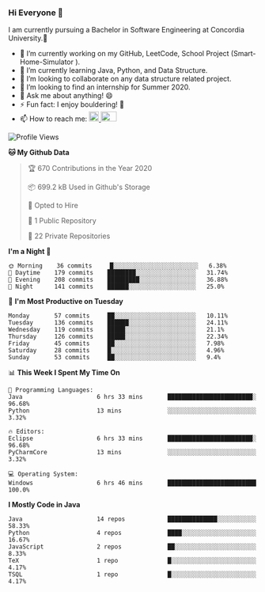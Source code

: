 ### Hi Everyone 👋
I am currently pursuing a Bachelor in Software Engineering at Concordia University.🏫

- 🔭 I’m currently working on my GitHub, LeetCode, School Project (Smart-Home-Simulator ).
- 🌱 I’m currently learning Java, Python, and Data Structure.
- 👯 I’m looking to collaborate on any data structure related project.
- 🤔 I’m looking to find an internship for Summer 2020.
- 💬 Ask me about anything! 😄
- ⚡ Fun fact: I enjoy bouldering! 🧗‍
- 📫 How to reach me: <a href="https://www.linkedin.com/in/siu-tong-ye/" target="_blank"> <img width="20px" width="32" src="https://cdn.jsdelivr.net/npm/simple-icons@v3/icons/linkedin.svg" /> </a> <a href="mailto:SiuTongYe@gmail.com" target="_blank"> <img height="20" width="32" src="https://cdn.jsdelivr.net/npm/simple-icons@v3/icons/gmail.svg" /> </a>

<!--START_SECTION:waka-->
![Profile Views](http://img.shields.io/badge/Profile%20Views-5-blue)

**🐱 My Github Data** 

> 🏆 670 Contributions in the Year 2020
 > 
> 📦 699.2 kB Used in Github's Storage 
 > 
> 💼 Opted to Hire
 > 
> 📜 1 Public Repository 
 > 
> 🔑 22 Private Repositories 

**I'm a Night 🦉** 

```text
🌞 Morning    36 commits     █░░░░░░░░░░░░░░░░░░░░░░░░   6.38% 
🌆 Daytime    179 commits    ████████░░░░░░░░░░░░░░░░░   31.74% 
🌃 Evening    208 commits    █████████░░░░░░░░░░░░░░░░   36.88% 
🌙 Night      141 commits    ██████░░░░░░░░░░░░░░░░░░░   25.0%

```
📅 **I'm Most Productive on Tuesday** 

```text
Monday       57 commits     ██░░░░░░░░░░░░░░░░░░░░░░░   10.11% 
Tuesday      136 commits    ██████░░░░░░░░░░░░░░░░░░░   24.11% 
Wednesday    119 commits    █████░░░░░░░░░░░░░░░░░░░░   21.1% 
Thursday     126 commits    █████░░░░░░░░░░░░░░░░░░░░   22.34% 
Friday       45 commits     ██░░░░░░░░░░░░░░░░░░░░░░░   7.98% 
Saturday     28 commits     █░░░░░░░░░░░░░░░░░░░░░░░░   4.96% 
Sunday       53 commits     ██░░░░░░░░░░░░░░░░░░░░░░░   9.4%

```


📊 **This Week I Spent My Time On** 

```text
💬 Programming Languages: 
Java                     6 hrs 33 mins       ████████████████████████░   96.68% 
Python                   13 mins             ░░░░░░░░░░░░░░░░░░░░░░░░░   3.32%

🔥 Editors: 
Eclipse                  6 hrs 33 mins       ████████████████████████░   96.68% 
PyCharmCore              13 mins             ░░░░░░░░░░░░░░░░░░░░░░░░░   3.32%

💻 Operating System: 
Windows                  6 hrs 46 mins       █████████████████████████   100.0%

```

**I Mostly Code in Java** 

```text
Java                     14 repos            ██████████████░░░░░░░░░░░   58.33% 
Python                   4 repos             ████░░░░░░░░░░░░░░░░░░░░░   16.67% 
JavaScript               2 repos             ██░░░░░░░░░░░░░░░░░░░░░░░   8.33% 
TeX                      1 repo              █░░░░░░░░░░░░░░░░░░░░░░░░   4.17% 
TSQL                     1 repo              █░░░░░░░░░░░░░░░░░░░░░░░░   4.17%

```



<!--END_SECTION:waka-->
